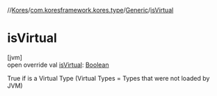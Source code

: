 //[Kores](../../../index.md)/[com.koresframework.kores.type](../index.md)/[Generic](index.md)/[isVirtual](is-virtual.md)

# isVirtual

[jvm]\
open override val [isVirtual](is-virtual.md): [Boolean](https://kotlinlang.org/api/latest/jvm/stdlib/kotlin/-boolean/index.html)

True if is a Virtual Type (Virtual Types = Types that were not loaded by JVM)
